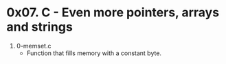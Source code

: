 # 0x07. C - Even more pointers, arrays and strings

1. 0-memset.c
   - Function that fills memory with a constant byte.

